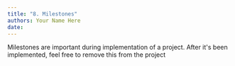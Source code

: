 ```yaml
---
title: "8. Milestones"
authors: Your Name Here
date: 
---
```


Milestones are important during implementation of a project.  After it's been implemented, feel free to remove this from the project